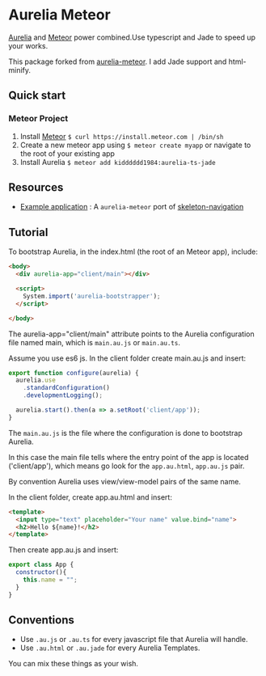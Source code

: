 # Aurelia Meteor

[Aurelia](http://aurelia.io) and [Meteor](http://www.meteor.com) power combined.Use typescript and Jade to speed up your works.

This package forked from [aurelia-meteor](https://github.com/ahmedshuhel/aurelia-meteor). I add Jade support and html-minify.

## Quick start

### Meteor Project

1. Install [Meteor](http://docs.meteor.com/#quickstart) `$ curl https://install.meteor.com | /bin/sh`
2. Create a new meteor app using `$ meteor create myapp` or navigate to the root of your existing app
3. Install Aurelia `$ meteor add kidddddd1984:aurelia-ts-jade`


## Resources
- [Example application](https://github.com/tsumina/aurelia-skeleton-ts-jade) : A `aurelia-meteor` port of [skeleton-navigation](http://github.com/aurelia/skeleton-navigation)

## Tutorial

To bootstrap Aurelia, in the index.html (the root of an Meteor app), include:

```html
<body>
  <div aurelia-app="client/main"></div>

  <script>
    System.import('aurelia-bootstrapper');
  </script>

</body>
```

The aurelia-app="client/main" attribute points to the Aurelia configuration file named main, which is `main.au.js` or `main.au.ts`.

Assume you use es6 js. In the client folder create main.au.js and insert:


```javascript
export function configure(aurelia) {
  aurelia.use
    .standardConfiguration()
    .developmentLogging();

  aurelia.start().then(a => a.setRoot('client/app'));
}

```

The `main.au.js` is the file where the configuration is done to bootstrap Aurelia.

In this case the main file tells where the entry point of the app is located ('client/app'), which means go look for the `app.au.html`, `app.au.js` pair.

By convention Aurelia uses view/view-model pairs of the same name.

In the client folder, create app.au.html and insert:

```html
<template>
  <input type="text" placeholder="Your name" value.bind="name">
  <h2>Hello ${name}!</h2>
</template>

```

Then create app.au.js and insert:

```javascript
export class App {
  constructor(){
    this.name = "";
  }
}
```

## Conventions

- Use `.au.js` or `.au.ts` for every javascript file that Aurelia will handle.
- Use `.au.html` or `.au.jade` for every Aurelia Templates.

You can mix these things as your wish.
